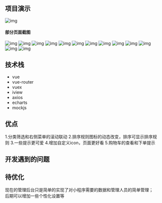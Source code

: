 ## 项目演示
![img](http://pbsp6zdxi.bkt.clouddn.com/pcshow.gif)
#### 部分页面截图
![img](./img/cat.png)
![img](./img/catadd.png)
![img](./img/catedit.png)
![img](./img/update.png)
![img](./img/user.png)
![img](./img/usercat.png)
![img](./img/pcshow1.png)
![img](./img/pcshow2.png)
![img](./img/pcshow3.png)
![img](./img/pcshow4.png)
![img](./img/pcshow5.png)
![img](./img/info.png)
![img](./img/statistics.png)



## 技术栈
- vue
- vue-router
- vuex
- iview
- axios
- echarts
- mockjs

## 优点
1.分类筛选和右侧菜单的滚动联动
2.排序规则图标的动态改变，排序可显示排序规则
3.一些提示更可爱
4.增加自定义icon，页面更好看
5.购物车的查看和下单提示

## 开发遇到的问题

## 待优化
现在的管理后台只是简单的实现了对小程序需要的数据和管理人员的简单管理；
后期可以增加一些个性化设置等
